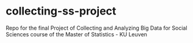 # collecting-ss-project
Repo for the final Project of Collecting and Analyzing Big Data for Social Sciences course of the Master of Statistics - KU Leuven
